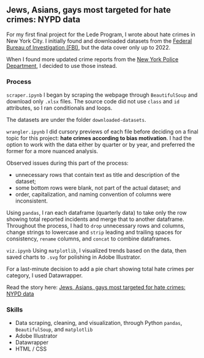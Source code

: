 ## Jews, Asians, gays most targeted for hate crimes: NYPD data

For my first final project for the Lede Program, I wrote about hate crimes in New York City. I initially found and downloaded datasets from the [Federal Bureau of Investigation (FBI)](https://cde.ucr.cjis.gov/LATEST/webapp/#/pages/explorer/crime/hate-crime), but the data cover only up to 2022. 

When I found more updated crime reports from the [New York Police Department](https://www.nyc.gov/site/nypd/stats/reports-analysis/hate-crimes.page), I decided to use those instead. 

### Process

`scraper.ipynb`
I began by scraping the webpage through `BeautifulSoup` and download only `.xlsx` files. The source code did not use `class` and `id` attributes, so I ran conditionals and loops.

The datasets are under the folder `downloaded-datasets`.

`wrangler.ipynb`
I did cursory previews of each file before deciding on a final topic for this project: **hate crimes according to bias motivation**. I had the option to work with the data either by quarter or by year, and preferred the former for a more nuanced analysis.

Observed issues during this part of the process: 
* unnecessary rows that contain text as title and description of the dataset;
* some bottom rows were blank, not part of the actual dataset; and
* order, capitalization, and naming convention of columns were inconsistent.

Using `pandas`, I ran each dataframe (quarterly data) to take only the row showing total reported incidents and merge that to another dataframe. Throughout the process, I had to `drop` unnecessary rows and columns, change strings to lowercase and `strip` leading and trailing spaces for consistency, `rename` columns, and `concat` to combine dataframes.

`viz.ipynb`
Using `matplotlib`, I visualized trends based on the data, then saved charts to `.svg` for polishing in Adobe Illustrator. 

For a last-minute decision to add a pie chart showing total hate crimes per category, I used Datawrapper. 

Read the story here: [Jews, Asians, gays most targeted for hate crimes: NYPD data](https://cmgsalazar.github.io/lede/nyc-hate-crimes/)

### Skills

* Data scraping, cleaning, and visualization, through Python `pandas`, `BeautifulSoup`, and `matplotlib`
* Adobe Illustrator
* Datawrapper
* HTML / CSS

